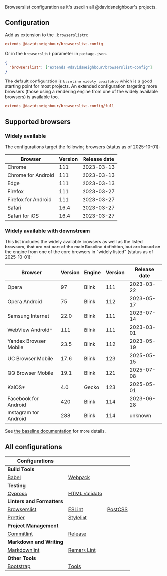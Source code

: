 Browserslist configuration as it's used in all @davidsneighbour's projects.

## Configuration

Add as extension to the `.browserslistrc`

```ini
extends @davidsneighbour/browserslist-config
```

Or in the `browserslist` parameter in `package.json`.

```json
{
  "browserslist": ["extends @davidsneighbour/browserslist-config"]
}
```

The default configuration is `baseline widely available` which is a good starting point for most projects. An extended configuration targeting more browsers (those using a rendering engine from one of the widely available browsers) is available too.

```ini
extends @davidsneighbour/browserslist-config/full
```

## Supported browsers

### Widely available

The configurations target the following browsers (status as of 2025-10-01):

| Browser | Version | Release date |
| ------- | ------- | ------------- |
| Chrome | 111 | 2023-03-13 |
| Chrome for Android | 111 | 2023-03-13 |
| Edge | 111 | 2023-03-13 |
| Firefox | 111 | 2023-03-27 |
| Firefox for Android | 111 | 2023-03-27 |
| Safari | 16.4 | 2023-03-27 |
| Safari for iOS | 16.4 | 2023-03-27 |

### Widely available with downstream

This list includes the widely available browsers as well as the listed browsers, that are not part of the main Baseline definition, but are based on the engine from one of the core browsers in "widely listed" (status as of 2025-10-01):

| Browser | Version | Engine | Version | Release date |
| ------- | ------- | ------ | ------- | ------------- |
| Opera | 97 | Blink | 111 | 2023-03-22 |
| Opera Android | 75 | Blink | 112 | 2023-05-17 |
| Samsung Internet | 22.0 | Blink | 111 | 2023-07-14 |
| WebView Android* | 111 | Blink | 111 | 2023-03-01 |
| Yandex Browser Mobile | 23.5 | Blink | 112 | 2023-05-19 |
| UC Browser Mobile | 17.6 | Blink | 123 | 2025-05-15 |
| QQ Browser Mobile | 19.1 | Blink | 121 | 2025-07-08 |
| KaiOS* | 4.0 | Gecko | 123 | 2025-05-01 |
| Facebook for Android | 420 | Blink | 114 | 2023-06-28 |
| Instagram for Android | 288 | Blink | 114 | unknown |

See [the baseline documentation](https://web-platform-dx.github.io/web-features/supported-browsers/) for more details.

## All configurations

| Configurations | | |
| --- | --- | --- |
| **Build Tools** | | |
| [Babel](packages/babel-config) | [Webpack](packages/webpack-config) | |
| **Testing** | | |
| [Cypress](packages/cypress-config) | [HTML Validate](packages/htmlvalidate-config/) |  |
| **Linters and Formatters** | | |
| [Browserslist](packages/browserslist-config) | [ESLint](packages/eslint-config) | [PostCSS](packages/postcss-config) |
| [Prettier](packages/prettier-config) | [Stylelint](packages/stylelint-config) | |
| **Project Management** | | |
| [Commitlint](packages/commitlint-config) | [Release](packages/release-config) |  |
| **Markdown and Writing** | | |
| [Markdownlint](packages/markdownlint-config) | [Remark Lint](packages/remark-config) |  |
| **Other Tools** | | |
| [Bootstrap](packages/bootstrap-config) | [Tools](packages/tools) |  |
